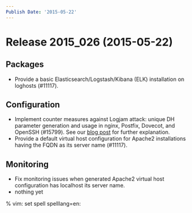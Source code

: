 ```yaml
---
Publish Date: '2015-05-22'
---
```


# Release 2015_026 (2015-05-22)

## Packages

- Provide a basic Elasticsearch/Logstash/Kibana (ELK) installation on loghosts
  (#11117).

## Configuration

- Implement counter measures against Logjam attack: unique DH parameter
  generation and usage in nginx, Postfix, Dovecot, and OpenSSH (#15799).
  See our [blog post](http://blog.flyingcircus.io/2015/05/22/logjam-attack/)
  for further explanation.
- Provide a default virtual host configuration for Apache2 installations having
  the FQDN as its server name (#11117).

## Monitoring

- Fix monitoring issues when generated Apache2 virtual host configuration has
  localhost its server name.
- nothing yet

% vim: set spell spelllang=en:
